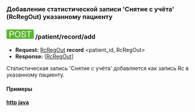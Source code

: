 ### Добавление статистической записи 'Снятие с учёта' (RcRegOut) указанному пациенту 

### ![POST](../../../../../img/post.png) /patient/record/add
* **Request:** [RcRegOut](../../../../../types/types.md#com.siams.med.api.Rc.RcRegOut) **record** <patient_id, RcRegOut>
* **Response:** [[RcRegOut](../../../../../types/types.md#com.siams.med.api.Rc.RcRegOut)]

Статистическая запись 'Снятие с учёта' добавляется как запись Rc в указанному пациенту.

#### Примеры
**[http](../examples/RcRegOut/add.md) [java](../examples/RcRegOut/addJava.md)**

